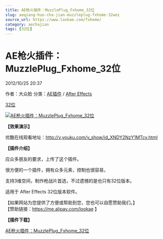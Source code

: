 ```yaml
---
title: AE枪火插件：MuzzlePlug_Fxhome_32位
slug: aeqiang-huo-cha-jian-muzzleplug-fxhome-32wei
source_url: https://www.lookae.com/fxhome/
category: aechajian
tags: [32位]
---
```

# AE枪火插件：MuzzlePlug\_Fxhome\_32位

2012/10/25 20:37

作者：大众脸
分类：[AE插件](https://www.lookae.com/after-effects/aechajian/) / [After Effects](https://www.lookae.com/after-effects/)

[32位](https://www.lookae.com/tag/32%e4%bd%8d/)

[![AE枪火插件：MuzzlePlug_Fxhome_32位](https://www.lookae.com/wp-content/uploads/2012/10/Fxhome.jpg "AE枪火插件：MuzzlePlug_Fxhome_32位-LookAE.com")](https://www.lookae.com/wp-content/uploads/2012/10/Fxhome.jpg)

**【效果演示】**

优酷在线观看地址：<http://v.youku.com/v_show/id_XNDY2NzY1MTcy.html>

**【插件介绍】**

应众多朋友的要求，上传了这个插件。

很方便的一个插件，拥有众多元素，控制也很容易，

支持3维空间，制作枪战片首选，不过遗憾的是也只有32位版本。

适用于 After Effects 32位版本软件。

【如果网站为您提供了方便或帮助到您，您也可以自愿赞助我们。】  
【赞助链接：<https://me.alipay.com/lookae> 】

**【插件下载】**

[AE枪火插件：MuzzlePlug\_Fxhome\_32位](http://www.ctdisk.com/file/10416501)
